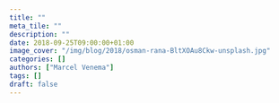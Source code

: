 ```yaml
---
title: ""
meta_tile: ""
description: ""
date: 2018-09-25T09:00:00+01:00
image_cover: "/img/blog/2018/osman-rana-BltXOAu8Ckw-unsplash.jpg"
categories: []
authors: ["Marcel Venema"] 
tags: []
draft: false
---
```



